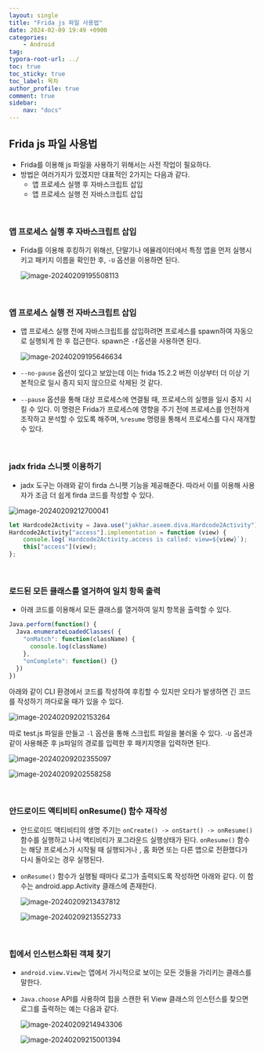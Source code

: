 ```yaml
---
layout: single
title: "Frida js 파일 사용법"
date: 2024-02-09 19:49 +0900
categories: 
    - Android
tag: 
typora-root-url: ../
toc: true
toc_sticky: true
toc_label: 목차
author_profile: true
comment: true
sidebar:
    nav: "docs"
---
```


## Frida js 파일 사용법

- Frida를 이용해 js 파일을 사용하기 위해서는 사전 작업이 필요하다.
- 방법은 여러가지가 있겠지만 대표적인 2가지는 다음과 같다.
  - 앱 프로세스 실행 후 자바스크립트 삽입
  - 앱 프로세스 실행 전 자바스크립트 삽입

<br>

### 앱 프로세스 실행 후 자바스크립트 삽입

- Frida를 이용해 후킹하기 위해선, 단말기나 에뮬레이터에서 특정 앱을 먼저 실행시키고 패키지 이름을 확인한 후, `-U` 옵션을 이용하면 된다.

  ![image-20240209195508113](/images/2024-02-09-android-frida-cli/image-20240209195508113.png)

<br>

### 앱 프로세스 실행 전 자바스크립트 삽입

- 앱 프로세스 실행 전에 자바스크립트를 삽입하려면 프로세스를 spawn하여 자동으로 실행되게 한 후 접근한다. spawn은 `-f`옵션을 사용하면 된다.

  ![image-20240209195646634](/images/2024-02-09-android-frida-cli/image-20240209195646634.png)

- `--no-pause` 옵션이 있다고 보았는데 이는 frida 15.2.2 버전 이상부터 더 이상 기본적으로 일시 중지 되지 않으므로 삭제된 것 같다.
- `--pause` 옵션을 통해 대상 프로세스에 연결될 때, 프로세스의 실행을 일시 중지 시킬 수 있다. 이 명령은 Frida가 프로세스에 영향을 주기 전에 프로세스를 안전하게 조작하고 분석할 수 있도록 해주며, `%resume` 명령을 통해서 프로세스를 다시 재개할 수 있다.

<br>

### jadx frida 스니펫 이용하기

- jadx 도구는 아래와 같이 firda 스니펫 기능을 제공해준다. 따라서 이를 이용해 사용자가 조금 더 쉽게 firda 코드를 작성할 수 있다.

![image-20240209212700041](/images/2024-02-09-android-frida-cli/image-20240209212700041.png)

```javascript
let Hardcode2Activity = Java.use("jakhar.aseem.diva.Hardcode2Activity");
Hardcode2Activity["access"].implementation = function (view) {
    console.log(`Hardcode2Activity.access is called: view=${view}`);
    this["access"](view);
};
```



<br>

### 로드된 모든 클래스를 열거하여 일치 항목 출력

- 아래 코드를 이용해서 모든 클래스를 열거하여 일치 항목을 출력할 수 있다. 

```javascript
Java.perform(function() {
  Java.enumerateLoadedClasses( {
    "onMatch": function(className) {
      console.log(className)
    },
    "onComplete": function() {}
  })
})
```

아래와 같이 CLI 환경에서 코드를 작성하여 후킹할 수 있지만 오타가 발생하면 긴 코드를 작성하기 까다로울 때가 있을 수 있다. 

![image-20240209202153264](/images/2024-02-09-android-frida-cli/image-20240209202153264.png)

따로 test.js 파일을 만들고 `-l` 옵션을 통해 스크립트 파일을 불러올 수 있다. `-U` 옵션과 같이 사용해준 후 js파일의 경로를 입력한 후 패키지명을 입력하면 된다.

![image-20240209202355097](/images/2024-02-09-android-frida-cli/image-20240209202355097.png)

![image-20240209202558258](/images/2024-02-09-android-frida-cli/image-20240209202558258.png)

<br>

### 안드로이드 액티비티 onResume() 함수 재작성

- 안드로이드 액티비티의 생명 주기는 `onCreate() -> onStart() -> onResume()` 함수를 실행하고 나서 액티비티가 포그라운드 실행상태가 된다. `onResume()` 함수는 해당 프로세스가 시작될 때 실행되거나 , 홈 화면 또는 다른 앱으로 전환했다가 다시 돌아오는 경우 실행된다.

- `onResume()` 함수가 실행될 때마다 로그가 출력되도록 작성하면 아래와 같다. 이 함수는 android.app.Activity 클래스에 존재한다. 

  ![image-20240209213437812](/images/2024-02-09-android-frida-cli/image-20240209213437812.png)

  ![image-20240209213552733](/images/2024-02-09-android-frida-cli/image-20240209213552733.png)

<br>

### 힙에서 인스턴스화된 객체 찾기

- `android.view.View`는 앱에서 가시적으로 보이는 모든 것들을 가리키는 클래스를 말한다. 

- `Java.choose` API를 사용하여 힙을 스캔한 뒤 View 클래스의 인스턴스를 찾으면 로그를 출력하는 예는 다음과 같다.

  ![image-20240209214943306](/images/2024-02-09-android-frida-cli/image-20240209214943306.png)

  ![image-20240209215001394](/images/2024-02-09-android-frida-cli/image-20240209215001394.png)

  

  

